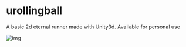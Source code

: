 # urollingball
A basic 2d eternal runner made with Unity3d.
Available for personal use

![img](https://oleg-vorontsov.com/assets/img-export/github/urollingball.png)
